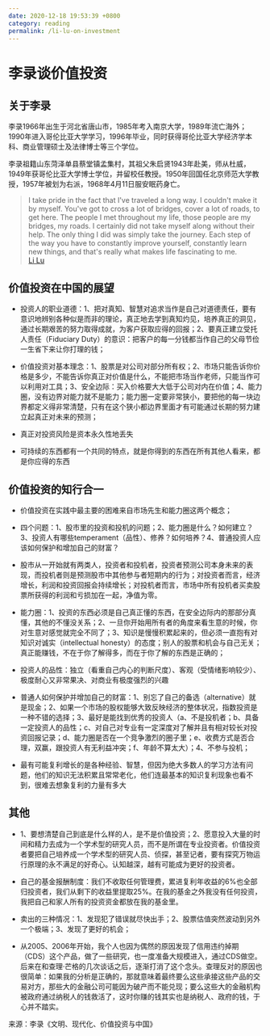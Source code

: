 ```yaml
---
date: 2020-12-18 19:53:39 +0800
category: reading
permalink: /li-lu-on-investment
---
```


# 李录谈价值投资

## 关于李录

李录1966年出生于河北省唐山市，1985年考入南京大学，1989年流亡海外；1990年进入哥伦比亚大学学习，1996年毕业，同时获得哥伦比亚大学经济学本科、商业管理硕士及法律博士等三个学位。

李录祖籍山东菏泽单县蔡堂镇孟集村，其祖父朱启贤1943年赴美，师从杜威，1949年获哥伦比亚大学博士学位，并留校任教授。1950年回国任北京师范大学教授，1957年被划为右派，1968年4月11日服安眠药身亡。

>I take pride in the fact that I've traveled a long way. I couldn't make it by myself. You've got to cross a lot of bridges, cover a lot of roads, to get here. The people I met throughout my life, those people are my bridges, my roads. I certainly did not take myself along without their help. The only thing I did was simply take the journey.  Each step of the way you have to constantly improve yourself, constantly learn new things, and that's really what makes life fascinating to me.  
>[Li Lu](https://americanhistory.si.edu/family-voices/individuals/li-lu)

## 价值投资在中国的展望

* 投资人的职业道德：1、把对真知、智慧对追求当作是自己对道德责任，要有意识地辨别各种似是而非的理论，真正地去学到真知灼见，培养真正的洞见，通过长期艰苦的努力取得成就，为客户获取应得的回报；2、要真正建立受托人责任（Fiduciary Duty）的意识：把客户的每一分钱都当作自己的父母节俭一生省下来让你打理的钱；

* 价值投资对基本理念：1、股票是对公司对部分所有权；2、市场只能告诉你价格是多少，不能告诉你真正对价值是什么，不能把市场当作老师，只能当作可以利用对工具；3、安全边际：买入价格要大大低于公司对内在价值；4、能力圈，没有边界对能力就不是能力；能力圈一定要非常狭小，要把他的每一块边界都定义得非常清楚，只有在这个狭小都边界里面才有可能通过长期的努力建立起真正对未来的预测；

* 真正对投资风险是资本永久性地丢失

* 可持续的东西都有一个共同的特点，就是你得到的东西在所有其他人看来，都是你应得的东西

## 价值投资的知行合一

* 价值投资在实践中最主要的困难来自市场先生和能力圈这两个概念；

* 四个问题：1、股市里的投资和投机的问题；2、能力圈是什么？如何建立？3、投资人有哪些temperament（品性）、修养？如何培养？4、普通投资人应该如何保护和增加自己的财富？

* 股市从一开始就有两类人，投资者和投机者，投资者预测公司本身未来的表现，而投机者则是预测股市中其他参与者短期内的行为；对投资者而言，经济增长，利润和投资回报会持续增长；对投机者而言，市场中所有投机者买卖股票所获得的利润和亏损加在一起，净值为零。

* 能力圈：1、投资的东西必须是自己真正懂的东西，在安全边际内的那部分真懂，其他的不懂没关系；2、一旦你开始用所有者的角度来看生意的时候，你对生意对感觉就完全不同了；3、知识是慢慢积累起来的，但必须一直抱有对知识对诚实（intellectual honesty）的态度；别人的股票和机会与自己无关；真正能赚钱，不在于你了解得多，而在于你了解的东西是正确的；
* 投资人的品性：独立（看重自己内心的判断尺度）、客观（受情绪影响较少）、极度耐心又非常果决、对商业有极度强烈的兴趣

* 普通人如何保护并增加自己的财富：1、别忘了自己的备选（alternative）就是现金；2、如果一个市场的股权能够大致反映经济的整体状况，指数投资是一种不错的选择；3、最好是能找到优秀的投资人（a、不是投机者；b、具备一定投资人的品性；c、对自己对专业有一定深度对了解并且有相对较长对投资回报记录；d、能力圈是否在一个竞争激烈的圈子里；e、收费方式是否合理，双赢，跟投资人有无利益冲突；f、年龄不算太大）；4、不参与投机；

* 最有可能复利增长的是各种经验、智慧，但因为绝大多数人的学习方法有问题，他们的知识无法积累且常常老化，他们连最基本的知识复利现象也看不到，很难去想象复利的力量有多大

## 其他

* 1、要想清楚自己到底是什么样的人，是不是价值投资；2、愿意投入大量的时间和精力去成为一个学术型的研究人员，而不是所谓在专业投资者。价值投资者要把自己培养成一个学术型的研究人员、侦探，甚至记者，要有探究万物运行原理的永不满足的好奇心。认知越深，越有可能成为更好的投资者。

* 自己的基金报酬制度：我们不收取任何管理费，累进复利年收益的6%也全部归投资者，我们从剩下的收益里提取25%。在我的基金之外我没有任何投资，我把自己和家人所有的投资资金都放在我的基金里。

* 卖出的三种情况：1、发现犯了错误就尽快出手；2、股票估值突然波动到另外一个极端；3、发现了更好的机会；

* 从2005、2006年开始，我个人也因为偶然的原因发现了信用违约掉期（CDS）这个产品，做了一些研究，也一度准备大规模进入，通过CDS做空。后来在和查理·芒格的几次谈话之后，逐渐打消了这个念头。查理反对的原因也很简单：如果我的分析是正确的，那就意味着最终要么这些承接这些产品的交易对方，那些大的金融公司可能因为破产而不能兑现；要么这些大的金融机构被政府通过纳税人的钱救活了，这时你赚的钱其实也是纳税人、政府的钱，于心并不踏实。

来源：李录《文明、现代化、价值投资与中国》
